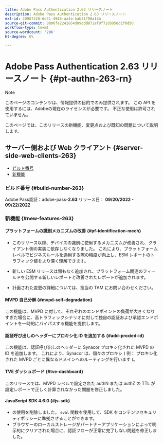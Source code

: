 ```yaml
---
title: Adobe Pass Authentication 2.63 リリースノート
description: Adobe Pass Authentication 2.63 リリースノート
exl-id: 40987328-6d41-4948-aa4a-bab31f98a18a
source-git-commit: 8896fa2242664d09ddd871af8f72d8858d1f0d50
workflow-type: tm+mt
source-wordcount: '296'
ht-degree: 0%

---
```


# Adobe Pass Authentication 2.63 リリースノート {#pt-authn-263-rn}

>[!NOTE]
>
>このページのコンテンツは、情報提供の目的でのみ提供されます。 この API を使用するには、Adobeの現在のライセンスが必要です。 不正な使用は許可されていません。

このページでは、このリリースの新機能、変更点および既知の問題について説明します。

## サーバー側および Web クライアント {#server-side-web-clients-263}

* [ビルド番号](#build-number)
* [新機能](#new-features)

### ビルド番号 {#build-number-263}

Adobe Pass認証：adobe-pass-**2.63**
リリース日： **09/20/2022 - 09/22/2022**

### 新機能 {#new-features-263}

#### プラットフォームの識別メカニズムの改善 {#pf-identification-mech}

* このリリース以降、デバイスの識別に使用するメカニズムが改善され、クライアント側の実装に依存しなくなりました。 これにより、プラットフォームレベルでビジネスルールを適用する際の精度が向上し、ESM レポートのトラフィック値をより深く理解できます。

* 新しい ESM リリースは間もなく追加され、プラットフォーム関連のフィールドを公開する新しいレポートと改善されたレポートが追加されます。

* 計画された変更の詳細については、担当の TAM にお問い合わせください。

#### MVPD 自己分解 {#mvpd-self-degradation}

この機能は、MVPD に対して、それぞれのエンドポイントの負荷が大きくなりすぎた場合に、高トラフィックシナリオに対して独自の認証および承認エンドポイントを一時的にバイパスする機能を提供します。


#### 認証呼び出しのヘッダーにプロキシ化 ID を追加する {#add-proxied-id}

この機能は、認証呼び出しのヘッダーに Synacor プロキシ化された MVPD の ID を追加します。 これにより、Synacor は、個々のプロキシ ( 例： プロキシ化された MVPD ごとに異なるドメインへのルーティングを行います )。


#### TVE ダッシュボード {#tve-dashboard}

このリリースでは、MVPD レベルで設定された authN または authZ の TTL が設定レポートで正しく計算されなかった問題を修正しました。


#### JavaScript SDK 4.6.0 {#js-sdk}

* の使用を削除しました。 `eval` 関数を使用して、SDK をコンテンツセキュリティポリシーに準拠させることができます。
* ブラウザーのローカルストレージがパートナーアプリケーションによって明示的にクリアされた場合に、認証フローが正常に完了しない問題を修正しました。
